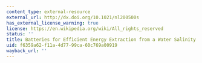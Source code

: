 ```yaml
---
content_type: external-resource
external_url: http://dx.doi.org/10.1021/nl200500s
has_external_license_warning: true
license: https://en.wikipedia.org/wiki/All_rights_reserved
status: ''
title: Batteries for Efficient Energy Extraction from a Water Salinity Difference
uid: f6359a62-f11a-4d77-99ca-60c769a00919
wayback_url: ''
---
```

